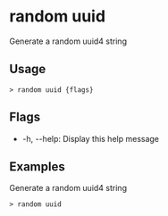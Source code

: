 # random uuid
Generate a random uuid4 string

## Usage
```shell
> random uuid {flags} 
 ```

## Flags
* -h, --help: Display this help message

## Examples
  Generate a random uuid4 string
```shell
> random uuid
 ```

